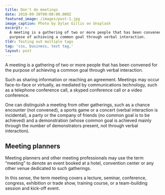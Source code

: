 ```yaml
---
title: Don't do meetings
date: 2018-09-30T00:00:00.000Z
featured_image: /images/post-1.jpg
image_caption: Photo by Dylan Gillis on Unsplash
excerpt: >-
  A meeting is a gathering of two or more people that has been convened for the
  purpose of achieving a common goal through verbal interaction.
tldr: Testing out multiple tags
tag: 'css, business, test tag,'
layout: post
---
```


A meeting is a gathering of two or more people that has been convened for the purpose of achieving a common goal through verbal interaction.

Such as sharing information or reaching an agreement. Meetings may occur face-to-face or virtually, as mediated by communications technology, such as a telephone conference call, a skyped conference call or a video conference.

One can distinguish a meeting from other gatherings, such as a chance encounter (not convened), a sports game or a concert (verbal interaction is incidental), a party or the company of friends (no common goal is to be achieved) and a demonstration (whose common goal is achieved mainly through the number of demonstrators present, not through verbal interaction).

## Meeting planners

Meeting planners and other meeting professionals may use the term “meeting” to denote an event booked at a hotel, convention center or any other venue dedicated to such gatherings.

In this sense, the term meeting covers a lecture, seminar, conference, congress, exhibition or trade show, training course, or a team-building session and kick-off event.
